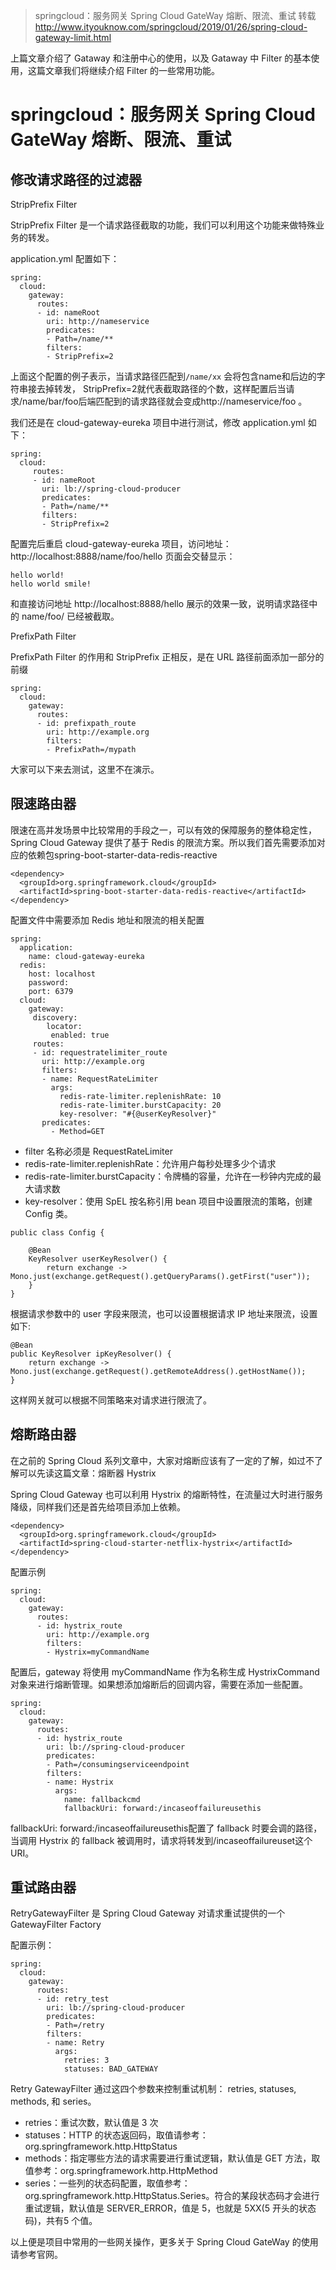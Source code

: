 >springcloud：服务网关 Spring Cloud GateWay 熔断、限流、重试 转载 http://www.ityouknow.com/springcloud/2019/01/26/spring-cloud-gateway-limit.html

上篇文章介绍了 Gataway 和注册中心的使用，以及 Gataway 中 Filter 的基本使用，这篇文章我们将继续介绍 Filter 的一些常用功能。

# springcloud：服务网关 Spring Cloud GateWay 熔断、限流、重试

## 修改请求路径的过滤器
StripPrefix Filter

StripPrefix Filter 是一个请求路径截取的功能，我们可以利用这个功能来做特殊业务的转发。

application.yml 配置如下：
```
spring:
  cloud:
    gateway:
      routes:
      - id: nameRoot
        uri: http://nameservice
        predicates:
        - Path=/name/**
        filters:
        - StripPrefix=2
```
上面这个配置的例子表示，当请求路径匹配到`/name/xx` 会将包含name和后边的字符串接去掉转发， StripPrefix=2就代表截取路径的个数，这样配置后当请求/name/bar/foo后端匹配到的请求路径就会变成http://nameservice/foo 。
 
我们还是在 cloud-gateway-eureka 项目中进行测试，修改 application.yml 如下：
```
spring:
  cloud:
     routes:
     - id: nameRoot
       uri: lb://spring-cloud-producer
       predicates:
       - Path=/name/**
       filters:
       - StripPrefix=2
```
配置完后重启 cloud-gateway-eureka 项目，访问地址：http://localhost:8888/name/foo/hello 页面会交替显示：
```
hello world!
hello world smile!
```
和直接访问地址 http://localhost:8888/hello 展示的效果一致，说明请求路径中的 name/foo/ 已经被截取。

PrefixPath Filter

PrefixPath Filter 的作用和 StripPrefix 正相反，是在 URL 路径前面添加一部分的前缀
```
spring:
  cloud:
    gateway:
      routes:
      - id: prefixpath_route
        uri: http://example.org
        filters:
        - PrefixPath=/mypath
```
大家可以下来去测试，这里不在演示。

## 限速路由器
限速在高并发场景中比较常用的手段之一，可以有效的保障服务的整体稳定性，Spring Cloud Gateway 提供了基于 Redis 的限流方案。所以我们首先需要添加对应的依赖包spring-boot-starter-data-redis-reactive
```
<dependency>
  <groupId>org.springframework.cloud</groupId>
  <artifactId>spring-boot-starter-data-redis-reactive</artifactId>
</dependency>
```
配置文件中需要添加 Redis 地址和限流的相关配置
```
spring:
  application:
    name: cloud-gateway-eureka
  redis:
    host: localhost
    password:
    port: 6379
  cloud:
    gateway:
     discovery:
        locator:
         enabled: true
     routes:
     - id: requestratelimiter_route
       uri: http://example.org
       filters:
       - name: RequestRateLimiter
         args:
           redis-rate-limiter.replenishRate: 10
           redis-rate-limiter.burstCapacity: 20
           key-resolver: "#{@userKeyResolver}"
       predicates:
         - Method=GET
```

- filter 名称必须是 RequestRateLimiter
- redis-rate-limiter.replenishRate：允许用户每秒处理多少个请求
- redis-rate-limiter.burstCapacity：令牌桶的容量，允许在一秒钟内完成的最大请求数
- key-resolver：使用 SpEL 按名称引用 bean
项目中设置限流的策略，创建 Config 类。

```
public class Config {

    @Bean
    KeyResolver userKeyResolver() {
        return exchange -> Mono.just(exchange.getRequest().getQueryParams().getFirst("user"));
    }
}
```
根据请求参数中的 user 字段来限流，也可以设置根据请求 IP 地址来限流，设置如下:
```
@Bean
public KeyResolver ipKeyResolver() {
    return exchange -> Mono.just(exchange.getRequest().getRemoteAddress().getHostName());
}
```
这样网关就可以根据不同策略来对请求进行限流了。

## 熔断路由器
在之前的 Spring Cloud 系列文章中，大家对熔断应该有了一定的了解，如过不了解可以先读这篇文章：熔断器 Hystrix

Spring Cloud Gateway 也可以利用 Hystrix 的熔断特性，在流量过大时进行服务降级，同样我们还是首先给项目添加上依赖。
 
```
<dependency>
  <groupId>org.springframework.cloud</groupId>
  <artifactId>spring-cloud-starter-netflix-hystrix</artifactId>
</dependency>
```

配置示例

```
spring:
  cloud:
    gateway:
      routes:
      - id: hystrix_route
        uri: http://example.org
        filters:
        - Hystrix=myCommandName
```

配置后，gateway 将使用 myCommandName 作为名称生成 HystrixCommand 对象来进行熔断管理。如果想添加熔断后的回调内容，需要在添加一些配置。

```
spring:
  cloud:
    gateway:
      routes:
      - id: hystrix_route
        uri: lb://spring-cloud-producer
        predicates:
        - Path=/consumingserviceendpoint
        filters:
        - name: Hystrix
          args:
            name: fallbackcmd
            fallbackUri: forward:/incaseoffailureusethis
```
fallbackUri: forward:/incaseoffailureusethis配置了 
fallback 时要会调的路径，当调用 Hystrix 的 fallback 被调用时，请求将转发到/incaseoffailureuset这个 URI。

## 重试路由器
RetryGatewayFilter 是 Spring Cloud Gateway 对请求重试提供的一个 GatewayFilter Factory

配置示例：
```
spring:
  cloud:
    gateway:
      routes:
      - id: retry_test
        uri: lb://spring-cloud-producer
        predicates:
        - Path=/retry
        filters:
        - name: Retry
          args:
            retries: 3
            statuses: BAD_GATEWAY
```
Retry GatewayFilter 通过这四个参数来控制重试机制： retries, statuses, methods, 和 series。

- retries：重试次数，默认值是 3 次
- statuses：HTTP 的状态返回码，取值请参考：org.springframework.http.HttpStatus
- methods：指定哪些方法的请求需要进行重试逻辑，默认值是 GET 方法，取值参考：org.springframework.http.HttpMethod
- series：一些列的状态码配置，取值参考：org.springframework.http.HttpStatus.Series。符合的某段状态码才会进行重试逻辑，默认值是 SERVER_ERROR，值是 5，也就是 5XX(5 开头的状态码)，共有5 个值。

以上便是项目中常用的一些网关操作，更多关于 Spring Cloud GateWay 的使用请参考官网。